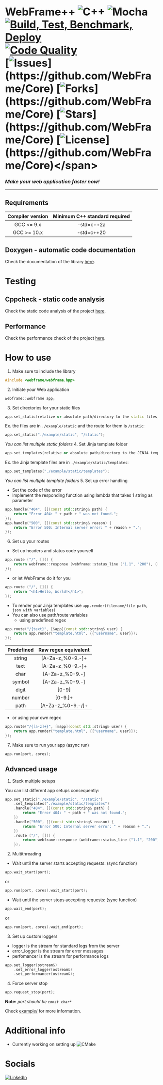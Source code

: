 # <span style="font-size: 1.25em;">WebFrame++  ![C++](https://img.shields.io/badge/c++-%2300599C.svg?&logo=c%2B%2B&logoColor=white) ![Mocha](https://img.shields.io/badge/-mocha-%238D6748?logo=mocha&logoColor=white)<br>[![Build, Test, Benchmark, Deploy](https://github.com/WebFrame/Core/actions/workflows/all.yaml/badge.svg)](https://github.com/WebFrame/Core/actions/workflows/all.yaml) [![Code Quality](https://github.com/WebFrame/Core/actions/workflows/codeql-analysis.yml/badge.svg)](https://github.com/WebFrame/Core/actions/workflows/codeql-analysis.yml)<br>[![Issues](https://img.shields.io/github/issues/WebFrame/Core?)](https://github.com/WebFrame/Core) [![Forks](https://img.shields.io/github/forks/WebFrame/Core?)](https://github.com/WebFrame/Core) [![Stars](https://img.shields.io/github/stars/WebFrame/Core?)](https://github.com/WebFrame/Core) [![License](https://img.shields.io/github/license/WebFrame/Core?)](https://github.com/WebFrame/Core)</span>
### _Make your web application faster now!_
<hr>

## Requirements
| Compiler version | Minimum C++ standard required |
|:----------------:|:-----------------------------:|
| GCC <= 9.x       | -std=c++2a                    |
| GCC >= 10.x      | -std=c++20                    |
## Doxygen - automatic code documentation
Check the documentation of the library [here](https://webframe.github.io/Core/docs/).

# Testing
## Cppcheck - static code analysis
Check the static code analysis of the project [here](https://webframe.github.io/Core/codeql_report/).

## Performance
Check the performance check of the project [here](https://webframe.github.io/Core/benchmark/).

# How to use
1. Make sure to include the library
```cpp
#include <webframe/webframe.hpp>
```
2. Initiate your Web application
```cpp
webframe::webframe app;
``` 
3. Set directories for your static files

```cpp
app.set_static(relative or absolute path/directory to the static files, web alias); 
```

Ex. the files are in ``./example/static`` and the route for them is ``/static``:
```cpp
app.set_static("./example/static", "/static"); 
```
_You can list multiple static folders_
4. Set Jinja template folder

```cpp
app.set_templates(relative or absolute path/directory to the JINJA templates); 
```

Ex. the Jinja template files are in ``./example/static/templates``:
```cpp
app.set_templates("./example/static/templates");
```
_You can list multiple template folders_
5. Set up error handling
- Set the code of the error
- Implement the responding function using lambda that takes 1 string as parameter
```cpp
app.handle("404", [](const std::string& path) {
    return "Error 404: " + path + " was not found.";
});
app.handle("500", [](const std::string& reason) {
    return "Error 500: Internal server error: " + reason + ".";
});
```
6. Set up your routes
- Set up headers and status code yourself
```cpp
app.route ("/", []() {
    return webframe::response (webframe::status_line ("1.1", "200"), {{"Content-Type", "text/html; charset=utf-8"}}, "<h1>Hello, World!</h1>");
});
```
- or let WebFrame do it for you
```cpp
app.route ("/", []() {
    return "<h1>Hello, World!</h1>";
});
```
- To render your Jinja templates use ```app.render(filename/file path, json with variables)```
- You can also use path/route variables
  - using predefined regex
```cpp
app.route("/{text}", [&app](const std::string& user) {
    return app.render("template.html", {{"username", user}});
});
```
| Predefined | Raw regex equivalent |
|:----------:|:--------------------:|
| string     | [A-Za-z_%0-9.-]+     |
| text       | [A-Za-z_%0-9.-]+     |
| char       | [A-Za-z_%0-9.-]      |
| symbol     | [A-Za-z_%0-9.-]      |
| digit      | [0-9]                |
| number     | [0-9.]+              |
| path       | [A-Za-z_%0-9.-\/]+   |
  - or using your own regex
```cpp
app.route("/{[a-z]+}", [&app](const std::string& user) {
    return app.render("template.html", {{"username", user}});
});
```
7. Make sure to run your app (async run)
```cpp
app.run(port, cores);
```
## Advanced usage
1. Stack multiple setups

You can list different app setups consequently:
```cpp
app.set_static("./example/static", "/static")
    .set_templates("./example/static/templates")
    .handle("404", [](const std::string& path) {
        return "Error 404: " + path + " was not found.";
    })
    .handle("500", [](const std::string& reason) {
        return "Error 500: Internal server error: " + reason + ".";
    })
    .route ("/", []() {
        return webframe::response (webframe::status_line ("1.1", "200"), {{"Content-Type", "text/html; charset=utf-8"}}, "<h1>Hello, World!</h1>");
    });
```
2. Multithreading
- Wait until the server starts accepting requests: (sync function)
```cpp
app.wait_start(port);
```
or
```cpp
app.run(port, cores).wait_start(port);
```
- Wait until the server stops accepting requests: (sync function)
```cpp
app.wait_end(port);
```
or
```cpp
app.run(port, cores).wait_end(port);
```
3. Set up custom loggers
- logger is the stream for standard logs from the server
- error_logger is the stream for error messages
- perfomancer is the stream for performance logs
```cpp
app.set_logger(ostream&)
    .set_error_logger(ostream&)
    .set_performancer(ostream&);		
```
4. Force server stop
```cpp
app.request_stop(port);
```

**Note:** _port should be ``const char*``_

Check [example/](https://github.com/WebFrame/Core/blob/master/example) for more information.
# Additional info
- Currently working on setting up ![CMake](https://img.shields.io/badge/CMake-%23008FBA.svg?&logo=cmake&logoColor=while)

# Socials
[![LinkedIn](https://img.shields.io/badge/linkedin-%230077B5.svg?logo=linkedin&logoColor=white)](https://www.linkedin.com/in/alex-tsvetanov/)